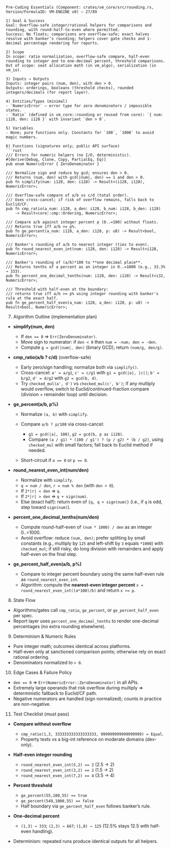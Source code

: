 
````
Pre-Coding Essentials (Component: crates/vm_core/src/rounding.rs, Version/FormulaID: VM-ENGINE v0) — 27/89

1) Goal & Success
Goal: Overflow-safe integer/rational helpers for comparisons and rounding, with round-half-to-even where permitted.
Success: No floats; comparisons are overflow-safe; exact halves resolve with banker’s rounding; helpers cover gate checks and 1-decimal percentage rendering for reports.

2) Scope
In scope: ratio normalization, overflow-safe compare, half-even rounding to integer and to one-decimal percent, threshold comparisons.
Out of scope: seat allocation math (in vm_algo), serialization (in vm_io).

3) Inputs → Outputs
Inputs: integer pairs (num, den), with den > 0.
Outputs: orderings, booleans (threshold checks), rounded integers/decimals (for report layer).

4) Entities/Types (minimal)
- `NumericError` — error type for zero denominators / impossible states.
- `Ratio` (defined in vm_core::rounding or reused from core): `{ num: i128, den: i128 }` with invariant `den > 0`.

5) Variables
- None; pure functions only. Constants for `100`, `1000` to avoid magic numbers.

6) Functions (signatures only; public API surface)
```rust
/// Errors for numeric helpers (no I/O, deterministic).
#[derive(Debug, Clone, Copy, PartialEq, Eq)]
pub enum NumericError { ZeroDenominator }

/// Normalize sign and reduce by gcd; ensures den > 0.
/// Returns (num, den) with gcd(|num|, den) == 1 and den > 0.
pub fn simplify(num: i128, den: i128) -> Result<(i128, i128), NumericError>;

/// Overflow-safe compare of a/b vs c/d (total order).
/// Uses cross-cancel; if risk of overflow remains, falls back to Euclid/CF.
pub fn cmp_ratio(a_num: i128, a_den: i128, b_num: i128, b_den: i128)
    -> Result<core::cmp::Ordering, NumericError>;

/// Compare a/b against integer percent p (0..=100) without floats.
/// Returns true iff a/b >= p%.
pub fn ge_percent(a_num: i128, a_den: i128, p: u8) -> Result<bool, NumericError>;

/// Banker's rounding of a/b to nearest integer (ties to even).
pub fn round_nearest_even_int(num: i128, den: i128) -> Result<i128, NumericError>;

/// Banker's rounding of (a/b)*100 to **one decimal place**.
/// Returns tenths of a percent as an integer in 0..=1000 (e.g., 33.3% → 333).
pub fn percent_one_decimal_tenths(num: i128, den: i128) -> Result<i32, NumericError>;

/// Threshold with half-even at the boundary:
/// returns true iff a/b >= p% using integer rounding with banker's rule at the exact half.
pub fn ge_percent_half_even(a_num: i128, a_den: i128, p: u8) -> Result<bool, NumericError>;
````

7. Algorithm Outline (implementation plan)

* **simplify(num, den)**

  * If `den == 0` ⇒ `Err(ZeroDenominator)`.
  * Move sign to numerator: if `den < 0` then `num = -num; den = -den`.
  * Compute `g = gcd(|num|, den)` (binary GCD); return `(num/g, den/g)`.

* **cmp\_ratio(a/b ? c/d)** (overflow-safe)

  * Early zero/sign handling; normalize both via `simplify()`.
  * Cross-cancel: `a' = a/g1`, `c' = c/g1` with `g1 = gcd(|a|, |c|)`; `b' = b/g2`, `d' = d/g2` with `g2 = gcd(b, d)`.
  * Try `checked_mul(a', d')` vs `checked_mul(c', b')`; if any multiply would overflow, switch to Euclid/continued-fraction compare (division + remainder loop) until decision.

* **ge\_percent(a/b, p%)**

  * Normalize `(a, b)` with `simplify`.
  * Compare `a/b ? p/100` via cross-cancel:

    * `g1 = gcd(|a|, 100)`, `g2 = gcd(b, p as i128)`.
    * Compare `(a / g1) * (100 / g1') ? (p / g2) * (b / g2)`, using `checked_mul` with small factors; fall back to Euclid method if needed.
  * Short-circuit if `a == 0` or `p == 0`.

* **round\_nearest\_even\_int(num/den)**

  * Normalize with `simplify`.
  * `q = num / den`, `r = num % den` (with `den > 0`).
  * If `2*|r| < den` ⇒ `q`.
  * If `2*|r| > den` ⇒ `q + sign(num)`.
  * Else (exact half): return even of `{q, q + sign(num)}` (i.e., if `q` is odd, step toward `sign(num)`).

* **percent\_one\_decimal\_tenths(num/den)**

  * Compute round-half-even of `(num * 1000) / den` as an integer 0..=1000.
  * Avoid overflow: reduce `(num, den)`; prefer splitting by small constants (e.g., multiply by `125` and left-shift by `3` equals `*1000`) with `checked_mul`; if still risky, do long division with remainders and apply half-even on the final step.

* **ge\_percent\_half\_even(a/b, p%)**

  * Compare to integer percent boundary using the same half-even rule as `round_nearest_even_int`.
  * Algorithm: compute the **nearest-even integer percent** `x = round_nearest_even_int((a*100)/b)` and return `x >= p`.

8. State Flow

* Algorithms/gates call `cmp_ratio`, `ge_percent`, or `ge_percent_half_even` per spec.
* Report layer uses `percent_one_decimal_tenths` to render one-decimal percentages (no extra rounding elsewhere).

9. Determinism & Numeric Rules

* Pure integer math; outcomes identical across platforms.
* Half-even only at sanctioned comparison points; otherwise rely on exact rational ordering.
* Denominators normalized to `> 0`.

10. Edge Cases & Failure Policy

* `den == 0` ⇒ `Err(NumericError::ZeroDenominator)` in all APIs.
* Extremely large operands that risk overflow during multiply ⇒ deterministic fallback to Euclid/CF path.
* Negative numerators are handled (sign normalized); counts in practice are non-negative.

11. Test Checklist (must pass)

* **Compare without overflow**

  * `cmp_ratio(1,3, 333333333333333333, 999999999999999999) = Equal`.
  * Property tests vs a big-int reference on moderate domains (dev-only).
* **Half-even integer rounding**

  * `round_nearest_even_int(5,2) == 2`  (2.5 → 2)
  * `round_nearest_even_int(3,2) == 2`  (1.5 → 2)
  * `round_nearest_even_int(7,2) == 4`  (3.5 → 4)
* **Percent threshold**

  * `ge_percent(55,100,55) == true`
  * `ge_percent(549,1000,55) == false`
  * Half boundary via `ge_percent_half_even` follows banker’s rule.
* **One-decimal percent**

  * `(1,3) → 333`; `(2,3) → 667`; `(1,8) → 125` (12.5% stays 12.5 with half-even handling).
* Determinism: repeated runs produce identical outputs for all helpers.

```

```
